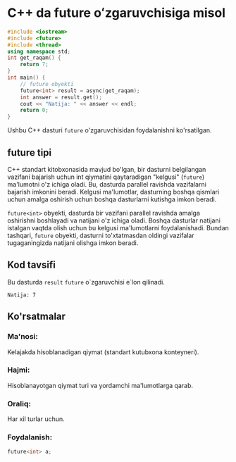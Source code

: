# C++ da future oʻzgaruvchisiga misol
```cpp
#include <iostream>
#include <future>
#include <thread>
using namespace std;
int get_raqam() {
    return 7;
}
int main() {
    // future obyekti
    future<int> result = async(get_raqam);
    int answer = result.get();
    cout << "Natija: " << answer << endl;
    return 0;
}
```
Ushbu C++ dasturi `future` o'zgaruvchisidan foydalanishni ko'rsatilgan.
## future tipi
C++ standart kitobxonasida mavjud bo'lgan, bir dasturni belgilangan vazifani bajarish uchun int qiymatini qaytaradigan "kelgusi" (`future`) ma'lumotni o'z ichiga oladi. Bu, dasturda parallel ravishda vazifalarni bajarish imkonini beradi. Kelgusi ma'lumotlar, dasturning boshqa qismlari uchun amalga oshirish uchun boshqa dasturlarni kutishga imkon beradi.

`future<int>` obyekti, dasturda bir vazifani parallel ravishda amalga oshirishni boshlayadi va natijani o'z ichiga oladi. Boshqa dasturlar natijani istalgan vaqtda olish uchun bu kelgusi ma'lumotlarni foydalanishadi. Bundan tashqari, `future` obyekti, dasturni to'xtatmasdan oldingi vazifalar tugaganingizda natijani olishga imkon beradi.
## Kod tavsifi
Bu dasturda `result` `future` o\`zgaruvchisi e\`lon qilinadi.
```console
Natija: 7
```
## Ko'rsatmalar
### Ma'nosi:
Kelajakda hisoblanadigan qiymat (standart kutubxona konteyneri).
### Hajmi:
Hisoblanayotgan qiymat turi va yordamchi ma'lumotlarga qarab.
### Oraliq:
Har xil turlar uchun.
### Foydalanish:
```cpp
future<int> a;
```
